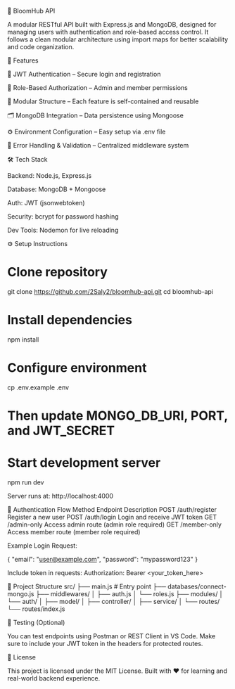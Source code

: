 🌸 BloomHub API

A modular RESTful API built with Express.js and MongoDB, designed for managing users with authentication and role-based access control. It follows a clean modular architecture using import maps for better scalability and code organization.

🚀 Features

🔐 JWT Authentication – Secure login and registration

👥 Role-Based Authorization – Admin and member permissions

🧩 Modular Structure – Each feature is self-contained and reusable

🗂️ MongoDB Integration – Data persistence using Mongoose

⚙️ Environment Configuration – Easy setup via .env file

🧠 Error Handling & Validation – Centralized middleware system

🛠 Tech Stack

Backend: Node.js, Express.js

Database: MongoDB + Mongoose

Auth: JWT (jsonwebtoken)

Security: bcrypt for password hashing

Dev Tools: Nodemon for live reloading

⚙️ Setup Instructions
# Clone repository
git clone https://github.com/2Saly2/bloomhub-api.git
cd bloomhub-api

# Install dependencies
npm install

# Configure environment
cp .env.example .env
# Then update MONGO_DB_URI, PORT, and JWT_SECRET

# Start development server
npm run dev


Server runs at: http://localhost:4000

🔐 Authentication Flow
Method	Endpoint	Description
POST	/auth/register	Register a new user
POST	/auth/login	Login and receive JWT token
GET	/admin-only	Access admin route (admin role required)
GET	/member-only	Access member route (member role required)

Example Login Request:

{
  "email": "user@example.com",
  "password": "mypassword123"
}


Include token in requests:
Authorization: Bearer <your_token_here>

📁 Project Structure
src/
 ├── main.js                # Entry point
 ├── databases/connect-mongo.js
 ├── middlewares/
 │    ├── auth.js
 │    └── roles.js
 ├── modules/
 │    └── auth/
 │         ├── model/
 │         ├── controller/
 │         ├── service/
 │         └── routes/
 └── routes/index.js

🧪 Testing (Optional)

You can test endpoints using Postman or REST Client in VS Code.
Make sure to include your JWT token in the headers for protected routes.

📜 License

This project is licensed under the MIT License.
Built with ❤️ for learning and real-world backend experience.